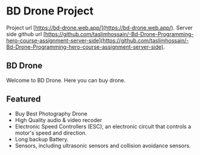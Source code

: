 #  BD Drone Project

Project url [https://bd-drone.web.app/](https://bd-drone.web.app/).
Server side github url [https://github.com/taslimhossain/-Bd-Drone-Programming-hero-course-assignment-server-side](https://github.com/taslimhossain/-Bd-Drone-Programming-hero-course-assignment-server-side).



## BD Drone 
Welcome to BD Drone. Here you can buy drone.
## Featured 
- Buy Best Photography Drone
- High Quality audio & video recoder
- Electronic Speed Controllers (ESC), an electronic circuit that controls a motor's speed and direction.
- Long backup Battery.
- Sensors, including ultrasonic sensors and collision avoidance sensors.
